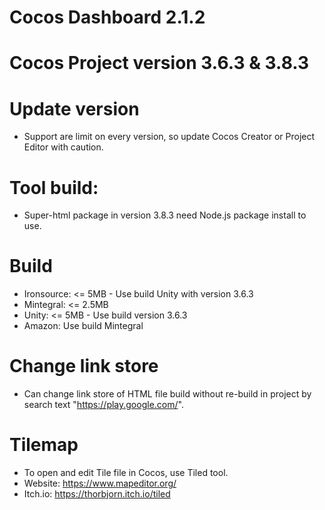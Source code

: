 # Cocos Dashboard 2.1.2
# Cocos Project version 3.6.3 & 3.8.3

# Update version
- Support are limit on every version, so update Cocos Creator or Project Editor with caution.

# Tool build:
- Super-html package in version 3.8.3 need Node.js package install to use.

# Build
- Ironsource: <= 5MB - Use build Unity with version 3.6.3
- Mintegral: <= 2.5MB
- Unity: <= 5MB - Use build version 3.6.3
- Amazon: Use build Mintegral

# Change link store
- Can change link store of HTML file build without re-build in project by search text "https://play.google.com/".

# Tilemap
- To open and edit Tile file in Cocos, use Tiled tool.
- Website: https://www.mapeditor.org/
- Itch.io: https://thorbjorn.itch.io/tiled